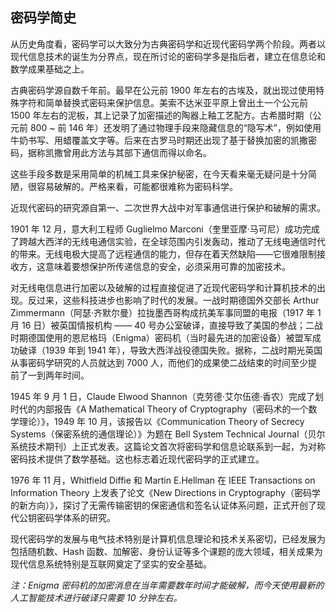 ## 密码学简史

从历史角度看，密码学可以大致分为古典密码学和近现代密码学两个阶段。两者以现代信息技术的诞生为分界点，现在所讨论的密码学多是指后者，建立在信息论和数学成果基础之上。

古典密码学源自数千年前。最早在公元前 1900 年左右的古埃及，就出现过使用特殊字符和简单替换式密码来保护信息。美索不达米亚平原上曾出土一个公元前 1500 年左右的泥板，其上记录了加密描述的陶器上釉工艺配方。古希腊时期（公元前 800 ~ 前 146 年）还发明了通过物理手段来隐藏信息的“隐写术”，例如使用牛奶书写、用蜡覆盖文字等。后来在古罗马时期还出现了基于替换加密的凯撒密码，据称凯撒曾用此方法与其部下通信而得以命名。

这些手段多数是采用简单的机械工具来保护秘密，在今天看来毫无疑问是十分简陋，很容易破解的。严格来看，可能都很难称为密码科学。

近现代密码的研究源自第一、二次世界大战中对军事通信进行保护和破解的需求。

1901 年 12 月，意大利工程师 Guglielmo Marconi（奎里亚摩·马可尼）成功完成了跨越大西洋的无线电通信实验，在全球范围内引发轰动，推动了无线电通信时代的带来。无线电极大提高了远程通信的能力，但存在着天然缺陷——它很难限制接收方，这意味着要想保护所传递信息的安全，必须采用可靠的加密技术。

对无线电信息进行加密以及破解的过程直接促进了近现代密码学和计算机技术的出现。反过来，这些科技进步也影响了时代的发展。一战时期德国外交部长 Arthur Zimmermann（阿瑟·齐默尔曼）拉拢墨西哥构成抗美军事同盟的电报（1917 年 1 月 16 日）被英国情报机构 —— 40 号办公室破译，直接导致了美国的参战；二战时期德国使用的恩尼格玛（Enigma）密码机（当时最先进的加密设备）被盟军成功破译（1939 年到 1941 年），导致大西洋战役德国失败。据称，二战时期光英国从事密码学研究的人员就达到 7000 人，而他们的成果使二战结束的时间至少提前了一到两年时间。

1945 年 9 月 1 日，Claude Elwood Shannon（克劳德·艾尔伍德·香农）完成了划时代的内部报告《A Mathematical Theory of Cryptography（密码术的一个数学理论）》，1949 年 10 月，该报告以《Communication Theory of Secrecy Systems（保密系统的通信理论）》为题在 Bell System Technical Journal（贝尔系统技术期刊）上正式发表。这篇论文首次将密码学和信息论联系到一起，为对称密码技术提供了数学基础。这也标志着近现代密码学的正式建立。

1976 年 11 月，Whitfield Diffie 和 Martin E.Hellman 在 IEEE Transactions on Information Theory 上发表了论文《New Directions in Cryptography（密码学的新方向）》，探讨了无需传输密钥的保密通信和签名认证体系问题，正式开创了现代公钥密码学体系的研究。

现代密码学的发展与电气技术特别是计算机信息理论和技术关系密切，已经发展为包括随机数、Hash 函数、加解密、身份认证等多个课题的庞大领域，相关成果为现代信息系统特别是互联网奠定了坚实的安全基础。

*注：Enigma 密码机的加密消息在当年需要数年时间才能破解，而今天使用最新的人工智能技术进行破译只需要 10 分钟左右。*